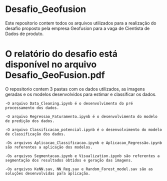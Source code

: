 # Desafio_Geofusion

Este repositorio contem todos os arquivos utilizados para a realização do desafio proposto pela empresa Geofusion para a vaga de Cientista de Dados de produto.

# O relatório do desafio está disponível no arquivo Desafio_GeoFusion.pdf

O repositorio contem 3 pastas com os dados utilizados, as imagens geradas e os modelos desenvolvidos para estimar e classificar os dados.

    -O arquivo Data_Cleaning.ipynb é o desenvolvimento do pré processamento dos dados.

    -O arquivo Regressao_Faturamento.ipynb é o desenvolvimento do modelo de predição dos dados.

    -O arquivo Classificacao_potencial.ipynb é o desenvolvimento do modelo de classificação dos dados.

    -Os arquivos Aplicacao_Classificacao.ipynb e Aplicacao_Regressão.ipynb são referentes a aplicação dos modelos.

    -Os arquivos Segmentacao.ipynb e Visualization.ipynb são referentes a segmentação dos resultados obtidos e geração das imagens.

    -Os arquivos KeNN.sav, NN_Reg.sav e Random_Forest_model.sav são as soluções desenvolvidas para aplicação.
